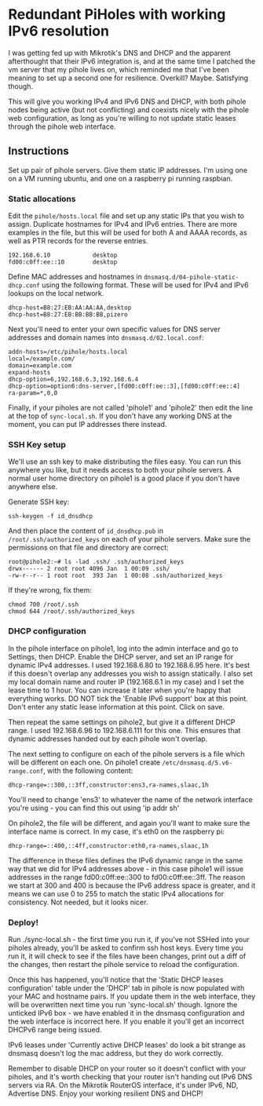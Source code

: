 # Redundant PiHoles with working IPv6 resolution

I was getting fed up with Mikrotik's DNS and DHCP and the apparent afterthought that their IPv6 integration is, and at the same time I patched the vm server that my pihole lives on, which reminded me that I've been meaning to set up a second one for resilience. Overkill? Maybe. Satisfying though.

This will give you working IPv4 and IPv6 DNS and DHCP, with both pihole nodes being active (but not conflicting) and coexists nicely with the pihole web configuration, as long as you're willing to not update static leases through the pihole web interface.

## Instructions 

Set up pair of pihole servers. Give them static IP addresses. I'm using one on a VM running ubuntu, and one on a raspberry pi running raspbian.

### Static allocations 

Edit the `pihole/hosts.local` file and set up any static IPs that you wish to assign. Duplicate hostnames for IPv4 and IPv6 entries. There are more examples in the file, but this will be used for both A and AAAA records, as well as PTR records for the reverse entries.

    192.168.6.10            desktop
    fd00:c0ff:ee::10        desktop 

Define MAC addresses and hostnames in `dnsmasq.d/04-pihole-static-dhcp.conf` using the following format. These will be used for IPv4 and IPv6 lookups on the local network.

    dhcp-host=B8:27:EB:AA:AA:AA,desktop
    dhcp-host=B8:27:EB:BB:BB:BB,pizero

Next you'll need to enter your own specific values for DNS server addresses and domain names into `dnsmasq.d/02.local.conf`:

    addn-hosts=/etc/pihole/hosts.local
    local=/example.com/
    domain=example.com
    expand-hosts
    dhcp-option=6,192.168.6.3,192.168.6.4
    dhcp-option=option6:dns-server,[fd00:c0ff:ee::3],[fd00:c0ff:ee::4]
    ra-param=*,0,0

Finally, if your piholes are not called 'pihole1' and 'pihole2' then edit the line at the top of `sync-local.sh`. If you don't have any working DNS at the moment, you can put IP addresses there instead. 

### SSH Key setup 
We'll use an ssh key to make distributing the files easy. You can run this anywhere you like, but it needs access to both your pihole servers. A normal user home directory on pihole1 is a good place if you don't have anywhere else. 

Generate SSH key:

    ssh-keygen -f id_dnsdhcp

And then place the content of `id_dnsdhcp.pub` in `/root/.ssh/authorized_keys` on each of your pihole servers. Make sure the permissions on that file and directory are correct: 

    root@pihole2:~# ls -lad .ssh/ .ssh/authorized_keys
    drwx------ 2 root root 4096 Jan  1 00:09 .ssh/
    -rw-r--r-- 1 root root  393 Jan  1 00:08 .ssh/authorized_keys

If they're wrong, fix them: 

    chmod 700 /root/.ssh
    chmod 644 /root/.ssh/authorized_keys 

### DHCP configuration 

In the pihole interface on pihole1, log into the admin interface and go to Settings, then DHCP. Enable the DHCP server, and set an IP range for dynamic IPv4 addresses. I used 192.168.6.80 to 192.168.6.95 here. It's best if this doesn't overlap any addresses you wish to assign statically. I also set my local domain name and router IP (192.168.6.1 in my case) and I set the lease time to 1 hour. You can increase it later when you're happy that everything works. DO NOT tick the 'Enable IPv6 support' box at this point. Don't enter any static lease information at this point. Click on save. 

Then repeat the same settings on pihole2, but give it a different DHCP range. I used 192.168.6.96 to 192.168.6.111 for this one. This ensures that dynamic addresses handed out by each pihole won't overlap. 

The next setting to configure on each of the pihole servers is a file which will be different on each one. 
On pihole1 create `/etc/dnsmasq.d/5.v6-range.conf`, with the following content:

    dhcp-range=::300,::3ff,constructor:ens3,ra-names,slaac,1h

You'll need to change 'ens3' to whatever the name of the network interface you're using - you can find this out using 'ip addr sh'

On pihole2, the file will be different, and again you'll want to make sure the interface name is correct. In my case, it's eth0 on the raspberry pi:

    dhcp-range=::400,::4ff,constructor:eth0,ra-names,slaac,1h

The difference in these files defines the IPv6 dynamic range in the same way that we did for IPv4 addresses above - in this case pihole1 will issue addresses in the range fd00:c0ff:ee::300 to fd00:c0ff:ee::3ff. The reason we start at 300 and 400 is because the IPv6 address space is greater, and it means we can use 0 to 255 to match the static IPv4 allocations for consistency. Not needed, but it looks nicer. 

### Deploy! 
Run ./sync-local.sh - the first time you run it, if you've not SSHed into your piholes already, you'll be asked to confirm ssh host keys. Every time you run it, it will check to see if the files have been changes, print out a diff of the changes, then restart the pihole service to reload the configuration. 

Once this has happened, you'll notice that the 'Static DHCP leases configuration' table under the 'DHCP' tab in pihole is now populated with your MAC and hostname pairs. If you update them in the web interface, they will be overwritten next time you run 'sync-local.sh' though. Ignore the unticked IPv6 box - we have enabled it in the dnsmasq configuration and the web interface is incorrect here. If you enable it you'll get an incorrect DHCPv6 range being issued.

IPv6 leases under 'Currently active DHCP leases' do look a bit strange as dnsmasq doesn't log the mac address, but they do work correctly. 

Remember to disable DHCP on your router so it doesn't conflict with your piholes, and it's worth checking that your router isn't handing out IPv6 DNS servers via RA. On the Mikrotik RouterOS interface, it's under IPv6, ND, Advertise DNS. Enjoy your working resilient DNS and DHCP!
